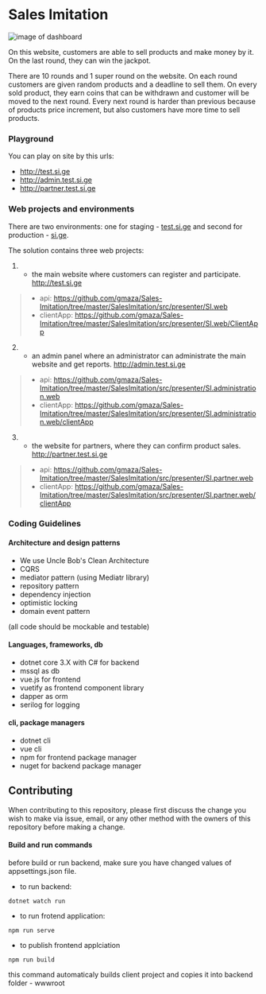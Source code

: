 # Sales Imitation

![image of dashboard](https://public-v2links.adobecc.com/22865f0b-b7a1-495e-5bab-25e433618ff3/component?params=component_id%3A65e52647-3c8c-452f-a634-fb720a8d9137&params=version%3A3&token=1594923984_da39a3ee_99e9702d36e23554bfef31cf571c52abb0170e06&api_key=CometServer1)

On this website, customers are able to sell products and make money by it. On the last round, they can win the jackpot.

There are 10 rounds and 1 super round on the website. On each round customers are given random products and a deadline to sell them. On every sold product, they earn coins that can be withdrawn and customer will be moved to the next round.
Every next round is harder than previous because of products price increment, but also customers have more time to sell products.

### Playground

You can play on site by this urls:
- http://test.si.ge
- http://admin.test.si.ge
- http://partner.test.si.ge


### Web projects and environments

There are two environments:  one for staging - [test.si.ge](http://test.si.ge) and second for production - [si.ge](http://si.ge).

The solution contains three web projects:

1. - the main website where customers can register and participate. http://test.si.ge
> - api: https://github.com/gmaza/Sales-Imitation/tree/master/SalesImitation/src/presenter/SI.web
> - clientApp: https://github.com/gmaza/Sales-Imitation/tree/master/SalesImitation/src/presenter/SI.web/ClientApp


2. - an admin panel where an administrator can administrate the main website and get reports. http://admin.test.si.ge
> - api: https://github.com/gmaza/Sales-Imitation/tree/master/SalesImitation/src/presenter/SI.administration.web
> - clientApp: https://github.com/gmaza/Sales-Imitation/tree/master/SalesImitation/src/presenter/SI.administration.web/clientApp


3. - the website for partners, where they can confirm product sales. http://partner.test.si.ge
> - api: https://github.com/gmaza/Sales-Imitation/tree/master/SalesImitation/src/presenter/SI.partner.web
> - clientApp: https://github.com/gmaza/Sales-Imitation/tree/master/SalesImitation/src/presenter/SI.partner.web/clientApp


### Coding Guidelines

#### Architecture and design patterns
* We use Uncle Bob's Clean Architecture
* CQRS
* mediator pattern (using Mediatr library)
* repository pattern
* dependency injection
* optimistic locking
* domain event pattern

(all code should be mockable and testable)
#### Languages, frameworks, db
* dotnet core 3.X with C# for backend
* mssql as db
* vue.js for frontend
* vuetify as frontend component library
* dapper as orm
* serilog for logging
#### cli, package managers
* dotnet cli
* vue cli
* npm for frontend package manager
* nuget for backend package manager

## Contributing
When contributing to this repository, please first discuss the change you wish to make via issue, email, or any other method with the owners of this repository before making a change.

#### Build and run commands
before build or run backend, make sure you have changed values of appsettings.json file.

* to run backend:
```
dotnet watch run
```
* to run frotend application:
```
npm run serve
```
* to publish frontend applciation
```
npm run build
```
this command automaticaly builds client project and copies it into backend folder - wwwroot

